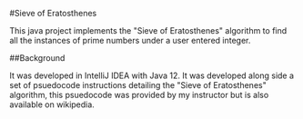 #Sieve of Eratosthenes

This java project implements the "Sieve of Eratosthenes" algorithm to find all the
instances of prime numbers under a user entered integer.

##Background

It was developed in IntelliJ IDEA with Java 12. It was developed along side a set of
psuedocode instructions detailing the "Sieve of Eratosthenes" algorithm, this psuedocode
was provided by my instructor but is also available on wikipedia.
